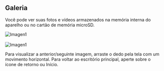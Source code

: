 ## Galeria

Você pode ver suas fotos e vídeos armazenados na memória interna do aparelho ou no cartão de memória microSD.

![Imagen1](http://static.energysistem.com/images/manuals/42178/54242e7f9b208.jpg) <br> <br>![Imagen1](http://static.energysistem.com/images/manuals/39530/5370897f72d62.jpg)

Para visualizar a anterior/seguinte imagem, arraste o dedo pela tela com um movimento horizontal. Para voltar ao escritório principal, aperte sobre o ícone de retorno ou Início.
